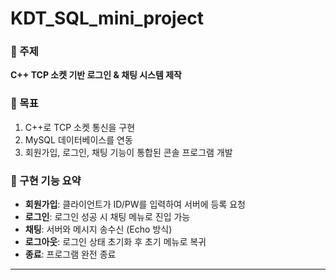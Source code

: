 # KDT_SQL_mini_project

### 🔧 주제
**C++ TCP 소켓 기반 로그인 & 채팅 시스템 제작**

### 🎯 목표
1. C++로 TCP 소켓 통신을 구현  
2. MySQL 데이터베이스를 연동  
3. 회원가입, 로그인, 채팅 기능이 통합된 콘솔 프로그램 개발  

### 🧩 구현 기능 요약
- **회원가입**: 클라이언트가 ID/PW를 입력하여 서버에 등록 요청  
- **로그인**: 로그인 성공 시 채팅 메뉴로 진입 가능  
- **채팅**: 서버와 메시지 송수신 (Echo 방식)  
- **로그아웃**: 로그인 상태 초기화 후 초기 메뉴로 복귀  
- **종료**: 프로그램 완전 종료  

---
